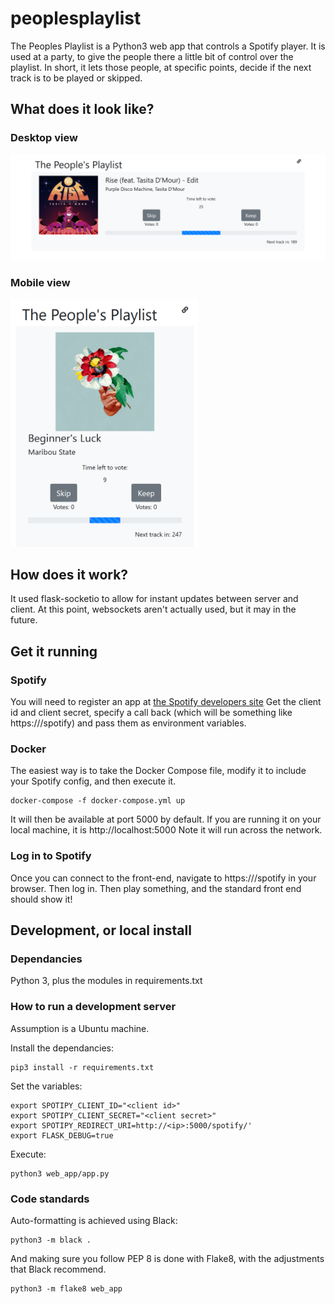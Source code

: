 
# peoplesplaylist

The Peoples Playlist is a Python3 web app that controls a Spotify player. It is used at a party, to give the people there a little bit of control over the playlist. In short, it lets those people, at specific points, decide if the next track is to be played or skipped.

## What does it look like?

### Desktop view

<img src="desktop.png" width="600"/>

### Mobile view

<img src="mobile.png" width="300"/>

## How does it work?

It used flask-socketio to allow for instant updates between server and client. At this point, websockets aren't actually used, but it may in the future.

## Get it running

### Spotify

You will need to register an app at [the Spotify developers site](https://developer.spotify.com/) Get the client id and client secret, specify a call back (which will be something like https://<ip>/spotify) and pass them as environment variables.

### Docker

The easiest way is to take the Docker Compose file, modify it to include your Spotify config, and then execute it. 

    docker-compose -f docker-compose.yml up

It will then be available at port 5000 by default. If you are running it on your local machine, it is http://localhost:5000 Note it will run across the network.

### Log in to Spotify

Once you can connect to the front-end, navigate to https://<ip>/spotify in your browser. Then log in. Then play something, and the standard front end should show it!

## Development, or local install

### Dependancies
Python 3, plus the modules in requirements.txt

### How to run a development server
Assumption is a Ubuntu machine.

Install the dependancies:

    pip3 install -r requirements.txt

Set the variables:

    export SPOTIPY_CLIENT_ID="<client id>"
	export SPOTIPY_CLIENT_SECRET="<client secret>"
    export SPOTIPY_REDIRECT_URI=http://<ip>:5000/spotify/'
    export FLASK_DEBUG=true

Execute:

    python3 web_app/app.py

### Code standards

Auto-formatting is achieved using Black:

    python3 -m black .

And making sure you follow PEP 8 is done with Flake8, with the adjustments that Black recommend.

    python3 -m flake8 web_app